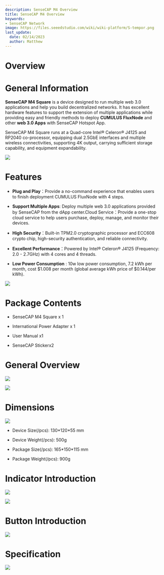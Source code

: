 ```yaml
---
description: SenseCAP M4 Overview
title: SenseCAP M4 Overview
keywords:
- SenseCAP Network
image: https://files.seeedstudio.com/wiki/wiki-platform/S-tempor.png
last_update:
  date: 02/14/2023
  author: Matthew
---
```


Overview
========

**General Information**
=======================

**SenseCAP M4 Square** is a device designed to run multiple web 3.0 applications and help you build decentralized networks. It has excellent hardware features to support the extension of multiple applications while providing easy and friendly methods to deploy **CUMULUS FluxNode** and other **web 3.0 Apps** with SenseCAP Hotspot App.

SenseCAP M4 Square runs at a Quad-core Intel® Celeron® J4125 and RP2040 co-processor, equipping dual 2.5GbE interfaces and multiple wireless connectivities, supporting 4K output, carrying sufficient storage capability, and equipment expandability.

![](https://www.sensecapmx.com/wp-content/uploads/2022/12/Pasted-into-Overview.png)

**Features**
============

*   **Plug and Play**：Provide a no-command experience that enables users to finish deployment CUMULUS FluxNode with 4 steps.
    
*   **Support Multiple Apps**: Deploy multiple web 3.0 applications provided by SenseCAP from the dApp center.Cloud Service：Provide a one-stop cloud service to help users purchase, deploy, manage, and monitor their devices.
    
*   **High Security**：Built-in TPM2.0 cryptographic processor and ECC608 crypto chip, high-security authentication, and reliable connectivity.
    
*   **Excellent Performance**：Powered by Intel® Celeron® J4125 (Frequency: 2.0 - 2.7GHz) with 4 cores and 4 threads.
    
*   **Low Power Consumption** : 10w low power consumption, 7.2 kWh per month, cost $1.008 per month (global average kWh price of $0.144/per kWh).
    

![](https://www.sensecapmx.com/wp-content/uploads/2022/12/Pasted-into-Overview-1.png)

**Package Contents**
====================

*   SenseCAP M4 Square x 1
    
*   International Power Adapter x 1
    
*   User Manual x1
    
*   SenseCAP Stickerx2
    

**General Overview**
====================

![](https://www.sensecapmx.com/wp-content/uploads/2022/12/Pasted-into-Overview-2.png)

![](https://www.sensecapmx.com/wp-content/uploads/2022/12/Pasted-into-Overview-5.png)

**Dimensions**
==============

![](https://www.sensecapmx.com/wp-content/uploads/2022/12/Pasted-into-Overview-6.png)

*   Device Size(/pcs): 130\*120\*55 mm
    
*   Device Weight(/pcs): 500g
    
*   Package Size(/pcs): 165\*150\*115 mm
    
*   Package Weight(/pcs): 900g
    

**Indicator Introduction**
==========================

![](https://www.sensecapmx.com/wp-content/uploads/2022/12/Pasted-into-Overview-7.png)

![](https://www.sensecapmx.com/wp-content/uploads/2022/12/Pasted-into-Overview-8.png)

**Button Introduction**
=======================

![](https://www.sensecapmx.com/wp-content/uploads/2022/12/Pasted-into-Overview-9.png)

**Specification**
=================

![](https://www.sensecapmx.com/wp-content/uploads/2022/12/Pasted-into-Overview-10.png)
